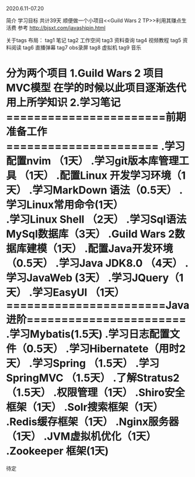 2020.6.11-07.20

简介
学习目标 共计39天  顺便做一个小项目<<Guild Wars 2 TP>>利用其赚点生活费
参考 http://bjsxt.com/javashipin.html


关于tags 布局：
tag1 笔记
tag2 工作空间
tag3 资料查询
tag4 视频教程
tag5 资料阅读 
tag6 直播弹幕
tag7 obs录屏
tag8 虚拟机
tag9 音乐


分为两个项目
1.Guild Wars 2 项目 MVC模型 在学的时候以此项目逐渐迭代 用上所学知识
2.学习笔记
=======================前期准备工作======================
.学习配置nvim  （1天）
.学习git版本库管理工具 （1天）
.配置Linux 开发学习环境（1天）
.学习MarkDown 语法（0.5天）
.学习Linux常用命令(1天）    
.学习Linux Shell （2天）
.学习Sql语法 MySql数据库（3天）
.Guild Wars 2数据库建模（1天）
.配置Java开发环境（0.5天）
.学习Java JDK8.0 （4天）
.学习JavaWeb (3天）
.学习JQuery（1天）
.学习EasyUI （1天）
=======================Java进阶=======================
.学习Mybatis(1.5天)
.学习日志配置文件（0.5天）
.学习Hibernatete（用时2天）
.学习Spring （1.5天）
.学习SpringMVC （1.5天）
.了解Stratus2（1.5天）
.权限管理（1天）
.Shiro安全框架（1天）
.Solr搜索框架（1天）
.Redis缓存框架（1天）
.Nginx服务器（1天）
.JVM虚拟机优化（1天）
.Zookeeper 框架(1天)
=================================================
待定
